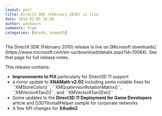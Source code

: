 ```yaml
---
layout: post
title: DirectX SDK (February 2010) is live
date: 2010-02-05 16:58
author: walbourn
comments: true
categories: [dxsdk, xnamath]
---
```

<p>The DirectX SDK (February 2010) release is live on [Microsoft downloads](https://www.microsoft.com/en-us/download/details.aspx?id=10084). See that page for full release notes.</p>

<p>This release contains:</p>

<ul>
<li><strong>Improvements to PIX </strong>particularly for Direct3D 11 support</li>
<li>a minor update to <strong>XNAMath v2.02</strong> including some notable fixes for ``XMStoreColor()``, ``XMQuaternionRotationMatrix()``, ``XMVectorATan2()``, and ``XMVectorATan2Est()``</li>
<li>Some updates to the <strong>Direct3D 11 Deployment for Game Developers </strong>article and D3D11InstallHelper sample for corporate networks</li>
<li>A few API changes for <strong>XAudio2</strong></li>
</ul>
<!--more-->
